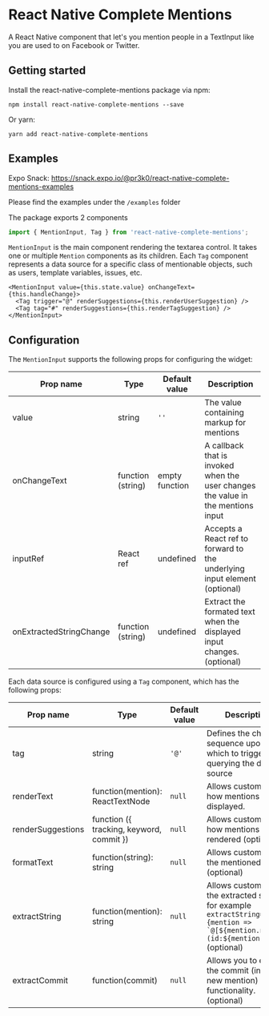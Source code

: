 # React Native Complete Mentions

A React Native component that let's you mention people in a TextInput like you are used to on Facebook or Twitter.

## Getting started

Install the react-native-complete-mentions package via npm:

```
npm install react-native-complete-mentions --save
```

Or yarn:

```
yarn add react-native-complete-mentions
```

## Examples

Expo Snack: https://snack.expo.io/@pr3k0/react-native-complete-mentions-examples

Please find the examples under the `/examples` folder

The package exports 2 components

```ts
import { MentionInput, Tag } from 'react-native-complete-mentions';
```

`MentionInput` is the main component rendering the textarea control. It takes one or multiple `Mention` components as its children. Each `Tag` component represents a data source for a specific class of mentionable objects, such as users, template variables, issues, etc.

```tsx
<MentionInput value={this.state.value} onChangeText={this.handleChange}>
  <Tag trigger="@" renderSuggestions={this.renderUserSuggestion} />
  <Tag tag="#" renderSuggestions={this.renderTagSuggestion} />
</MentionInput>
```

## Configuration

The `MentionInput` supports the following props for configuring the widget:

| Prop name               | Type              | Default value  | Description                                                                      |
| ----------------------- | ----------------- | -------------- | -------------------------------------------------------------------------------- |
| value                   | string            | `''`           | The value containing markup for mentions                                         |
| onChangeText            | function (string) | empty function | A callback that is invoked when the user changes the value in the mentions input |
| inputRef                | React ref         | undefined      | Accepts a React ref to forward to the underlying input element (optional)        |
| onExtractedStringChange | function (string) | undefined      | Extract the formated text when the displayed input changes. (optional)           |

Each data source is configured using a `Tag` component, which has the following props:

| Prop name         | Type                                     | Default value | Description                                                                                                                             |
| ----------------- | ---------------------------------------- | ------------- | --------------------------------------------------------------------------------------------------------------------------------------- |
| tag               | string                                   | `'@'`         | Defines the char sequence upon which to trigger querying the data source                                                                |
| renderText        | function(mention): ReactTextNode         | `null`        | Allows customizing how mentions are displayed.                                                                                          |
| renderSuggestions | function ({ tracking, keyword, commit }) | `null`        | Allows customizing how mentions list are rendered (optional)                                                                            |
| formatText        | function(string): string                 | `null`        | Allows customizing the mentioned text. (optional)                                                                                       |
| extractString     | function(mention): string                | `null`        | Allows customizing the extracted string, for example `` extractString={mention => `@[${mention.name}](id:${mention.id})`} `` (optional) |
| extractCommit     | function(commit)                         | `null`        | Allows you to extract the commit (insert new mention) functionality. (optional)                                                         |
